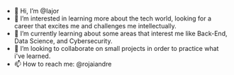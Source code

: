 - 👋 Hi, I’m @Iajor
- 👀 I’m interested in learning more about the tech world, looking for a career that excites me and challenges me intellectually.
- 🌱 I’m currently learning about some areas that interest me like Back-End, Data Science, and Cybersecurity.
- 💞️ I’m looking to collaborate on small projects in order to practice what i've learned.
- 📫 How to reach me: @rojaiandre

<!---
Iajor/Iajor is a ✨ special ✨ repository because its `README.md` (this file) appears on your GitHub profile.
You can click the Preview link to take a look at your changes.
--->
